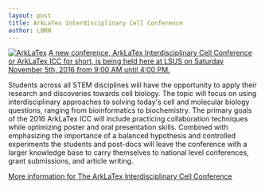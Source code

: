 ```yaml
---
layout: post
title: ArkLaTex Interdisciplinary Cell Conference 
author: LBRN
---
```


[![ArkLaTex](/files/images/arklatex.png)](/events/arklatex/)
[A new conference, ArkLaTex Interdisciplinary Cell Conference or ArkLaTex ICC for short, is being held here at LSUS on Saturday November 5th, 2016 from 9:00 AM until 4:00 PM.](/events/arklatex/)

Students across all STEM disciplines will have the opportunity to apply their research and discoveries towards cell biology. The topic will focus on using interdisciplinary approaches to solving today's cell and molecular biology questions, ranging from bioinformatics to biochemistry. The primary goals of the 2016 ArkLaTex ICC will include practicing collaboration techniques while optimizing poster and oral presentation skills. Combined with emphasizing the importance of a balanced hypothesis and controlled experiments the students and post-docs will leave the conference with a larger knowledge base to carry themselves to national level conferences, grant submissions, and article writing. 


<p><a href="/events/arklatex/" class="btn btn-info" style="margin-bottom: 30px">More information for The ArkLaTex Interdisciplinary Cell Conference </a>


